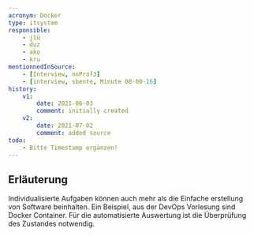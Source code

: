 ```yaml
---
acronym: Docker
type: itsystem
responsible:
    - jlü
    - duz
    - ako
    - kru
mentionnedInSource: 
    - [Interview, nnProf3]
    - [interview, sbente, Minute 00-00-16]
history:
    v1:
        date: 2021-06-03
        comment: initially created
    v2:
        date: 2021-07-02
        comment: added source
todo:
    - Bitte Timestamp ergänzen!
---
```


## Erläuterung

Individualisierte Aufgaben können auch mehr als die Einfache erstellung von Software beinhalten. Ein Beispiel, aus der DevOps Vorlesung sind Docker Container. Für die automatisierte Auswertung ist die Überprüfung des Zustandes notwendig.